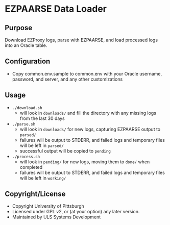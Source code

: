 # EZPAARSE Data Loader

## Purpose
Download EZProxy logs, parse with EZPAARSE, and load processed logs into an Oracle table.

## Configuration
 * Copy common.env.sample to common.env with your Oracle username, password, and server, and any other customizations

## Usage
 * `./download.sh`
   * will look in `downloads/` and fill the directory with any missing logs from the last 30 days
 * `./parse.sh`
   * will look in `downloads/` for new logs, capturing EZPAARSE output to `parsed/`
   * failures will be output to STDERR, and failed logs and temporary files will be left in `parsed/`
   * successful output will be copied to `pending`
 * `./process.sh`
   * will look in `pending/` for new logs, moving them to `done/` when completed
   * failures will be output to STDERR, and failed logs and temporary files will be left in `working/`

## Copyright/License
 * Copyright University of Pittsburgh
 * Licensed under GPL v2, or (at your option) any later version.
 * Maintained by ULS Systems Development
